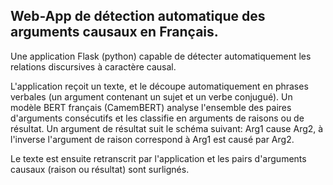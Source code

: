 ## Web-App de détection automatique des arguments causaux en Français.

Une application Flask (python) capable de détecter automatiquement les relations discursives à caractère causal.

L'application reçoit un texte, et le découpe automatiquement en phrases verbales (un argument contenant un sujet et un verbe conjugué). Un modèle BERT français (CamemBERT) analyse l'ensemble des paires d'arguments consécutifs et les classifie en arguments de raisons ou de résultat. Un argument de résultat suit le schéma suivant: Arg1 cause Arg2, à l'inverse l'argument de raison correspond à Arg1 est causé par Arg2.

Le texte est ensuite retranscrit par l'application et les pairs d'arguments causaux (raison ou résultat) sont surlignés.
